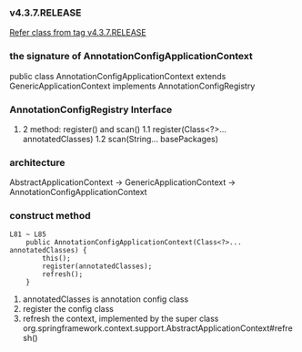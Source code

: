 
### v4.3.7.RELEASE
[Refer class from tag v4.3.7.RELEASE](https://github.com/DropwizardOz/spring-framework/blob/v4.3.7.RELEASE/spring-context/src/main/java/org/springframework/context/annotation/AnnotationConfigApplicationContext.java)

### the signature of AnnotationConfigApplicationContext
public class AnnotationConfigApplicationContext extends GenericApplicationContext implements AnnotationConfigRegistry

### AnnotationConfigRegistry Interface
1. 2 method: register() and scan()
1.1 register(Class<?>... annotatedClasses)
1.2 scan(String... basePackages)

### architecture
AbstractApplicationContext
	-> GenericApplicationContext 
		-> AnnotationConfigApplicationContext

### construct method

```
L81 ~ L85
	public AnnotationConfigApplicationContext(Class<?>... annotatedClasses) {
		this();
		register(annotatedClasses);
		refresh();
	}
```

1. annotatedClasses is annotation config class
2. register the config class
3. refresh the context, implemented by the super class
	org.springframework.context.support.AbstractApplicationContext#refresh()



